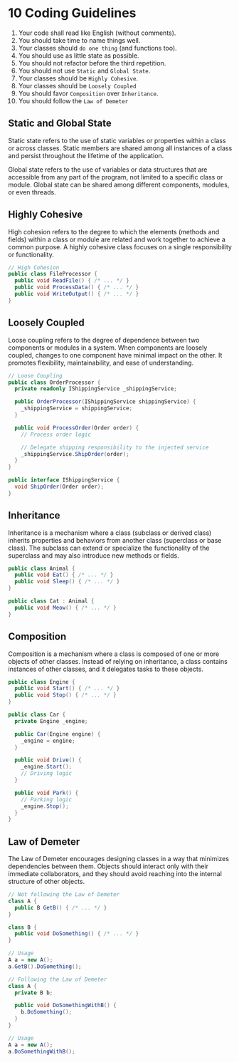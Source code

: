 # 10 Coding Guidelines

1. Your code shall read like English (without comments).
2. You should take time to name things well.
3. Your classes should ```do one thing``` (and functions too).
4. You should use as little state as possible.
5. You should not refactor before the third repetition.
6. You should not use ```Static``` and ```Global State```.
7. Your classes should be ```Highly Cohesive```.
8. Your classes should be ```Loosely Coupled```
9. You should favor ```Composition``` over ```Inheritance```.
10. You should follow the ```Law of Demeter```

## Static and Global State

Static state refers to the use of static variables or properties within a class or across classes. Static members are shared among all instances of a class and persist throughout the lifetime of the application.

Global state refers to the use of variables or data structures that are accessible from any part of the program, not limited to a specific class or module. Global state can be shared among different components, modules, or even threads.

## Highly Cohesive

High cohesion refers to the degree to which the elements (methods and fields) within a class or module are related and work together to achieve a common purpose. A highly cohesive class focuses on a single responsibility or functionality.

```C#
// High Cohesion
public class FileProcessor {
  public void ReadFile() { /* ... */ }
  public void ProcessData() { /* ... */ }
  public void WriteOutput() { /* ... */ }
}
```

## Loosely Coupled

Loose coupling refers to the degree of dependence between two components or modules in a system. When components are loosely coupled, changes to one component have minimal impact on the other. It promotes flexibility, maintainability, and ease of understanding.

```C#
// Loose Coupling
public class OrderProcessor {
  private readonly IShippingService _shippingService;

  public OrderProcessor(IShippingService shippingService) {
    _shippingService = shippingService;
  }

  public void ProcessOrder(Order order) {
    // Process order logic

    // Delegate shipping responsibility to the injected service
    _shippingService.ShipOrder(order);
  }
}

public interface IShippingService {
  void ShipOrder(Order order);
}
```

## Inheritance

Inheritance is a mechanism where a class (subclass or derived class) inherits properties and behaviors from another class (superclass or base class).
The subclass can extend or specialize the functionality of the superclass and may also introduce new methods or fields.

```C#
public class Animal {
  public void Eat() { /* ... */ }
  public void Sleep() { /* ... */ }
}

public class Cat : Animal {
  public void Meow() { /* ... */ }
}
```
## Composition

Composition is a mechanism where a class is composed of one or more objects of other classes.
Instead of relying on inheritance, a class contains instances of other classes, and it delegates tasks to these objects.

```C#
public class Engine {
  public void Start() { /* ... */ }
  public void Stop() { /* ... */ }
}

public class Car {
  private Engine _engine;

  public Car(Engine engine) {
    _engine = engine;
  }

  public void Drive() {
    _engine.Start();
    // Driving logic
  }

  public void Park() {
    // Parking logic
    _engine.Stop();
  }
}
```
## Law of Demeter

The Law of Demeter encourages designing classes in a way that minimizes dependencies between them. Objects should interact only with their immediate collaborators, and they should avoid reaching into the internal structure of other objects.


```C#
// Not following the Law of Demeter
class A {
  public B GetB() { /* ... */ }
}

class B {
  public void DoSomething() { /* ... */ }
}

// Usage
A a = new A();
a.GetB().DoSomething();

// Following the Law of Demeter
class A {
  private B b;

  public void DoSomethingWithB() {
    b.DoSomething();
  }
}

// Usage
A a = new A();
a.DoSomethingWithB();
```